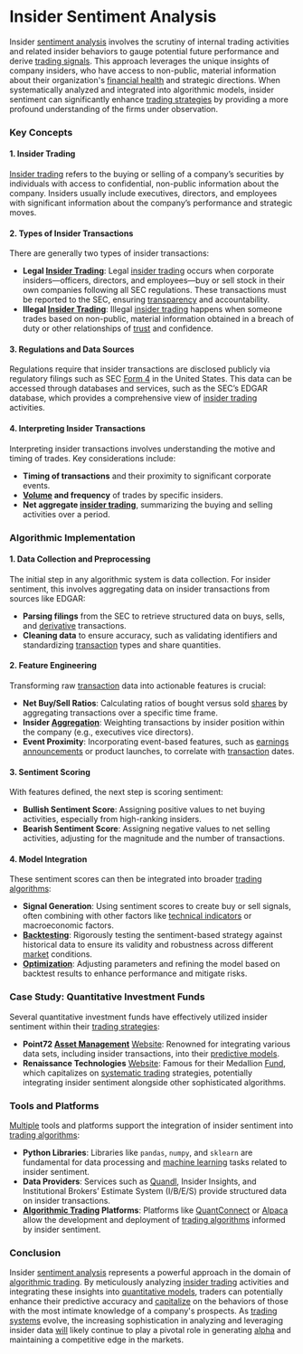 # Insider Sentiment Analysis

Insider [sentiment analysis](../s/sentiment_analysis.md) involves the scrutiny of internal trading activities and related insider behaviors to gauge potential future performance and derive [trading signals](../t/trading_signals.md). This approach leverages the unique insights of company insiders, who have access to non-public, material information about their organization's [financial health](../f/financial_health.md) and strategic directions. When systematically analyzed and integrated into algorithmic models, insider sentiment can significantly enhance [trading strategies](../t/trading_strategies.md) by providing a more profound understanding of the firms under observation.

### Key Concepts

#### 1. **Insider Trading**

[Insider trading](../i/insider.md) refers to the buying or selling of a company’s securities by individuals with access to confidential, non-public information about the company. Insiders usually include executives, directors, and employees with significant information about the company’s performance and strategic moves. 

#### 2. **Types of Insider Transactions**

There are generally two types of insider transactions:
 
- **Legal [Insider Trading](../i/insider.md)**: Legal [insider trading](../i/insider.md) occurs when corporate insiders—officers, directors, and employees—buy or sell stock in their own companies following all SEC regulations. These transactions must be reported to the SEC, ensuring [transparency](../t/transparency.md) and accountability.
- **Illegal [Insider Trading](../i/insider.md)**: Illegal [insider trading](../i/insider.md) happens when someone trades based on non-public, material information obtained in a breach of duty or other relationships of [trust](../t/trust.md) and confidence.

#### 3. **Regulations and Data Sources**

Regulations require that insider transactions are disclosed publicly via regulatory filings such as SEC [Form 4](../f/form_4.md) in the United States. This data can be accessed through databases and services, such as the SEC’s EDGAR database, which provides a comprehensive view of [insider trading](../i/insider.md) activities.

#### 4. **Interpreting Insider Transactions**

Interpreting insider transactions involves understanding the motive and timing of trades. Key considerations include:
- **Timing of transactions** and their proximity to significant corporate events.
- **[Volume](../v/volume.md) and frequency** of trades by specific insiders.
- **Net aggregate [insider trading](../i/insider.md)**, summarizing the buying and selling activities over a period.

### Algorithmic Implementation 

#### 1. **Data Collection and Preprocessing**

The initial step in any algorithmic system is data collection. For insider sentiment, this involves aggregating data on insider transactions from sources like EDGAR:

- **Parsing filings** from the SEC to retrieve structured data on buys, sells, and [derivative](../d/derivative.md) transactions.
- **Cleaning data** to ensure accuracy, such as validating identifiers and standardizing [transaction](../t/transaction.md) types and share quantities.

#### 2. **Feature Engineering**

Transforming raw [transaction](../t/transaction.md) data into actionable features is crucial:

- **Net Buy/Sell Ratios**: Calculating ratios of bought versus sold [shares](../s/shares.md) by aggregating transactions over a specific time frame.
- **Insider [Aggregation](../a/aggregation.md)**: Weighting transactions by insider position within the company (e.g., executives vice directors).
- **Event Proximity**: Incorporating event-based features, such as [earnings announcements](../e/earnings_announcements.md) or product launches, to correlate with [transaction](../t/transaction.md) dates.

#### 3. **Sentiment Scoring**

With features defined, the next step is scoring sentiment:

- **Bullish Sentiment Score**: Assigning positive values to net buying activities, especially from high-ranking insiders.
- **Bearish Sentiment Score**: Assigning negative values to net selling activities, adjusting for the magnitude and the number of transactions.

#### 4. **Model Integration**

These sentiment scores can then be integrated into broader [trading algorithms](../t/trading_algorithms.md):

- **Signal Generation**: Using sentiment scores to create buy or sell signals, often combining with other factors like [technical indicators](../t/technical_indicators.md) or macroeconomic factors.
- **[Backtesting](../b/backtesting.md)**: Rigorously testing the sentiment-based strategy against historical data to ensure its validity and robustness across different [market](../m/market.md) conditions.
- **[Optimization](../o/optimization.md)**: Adjusting parameters and refining the model based on backtest results to enhance performance and mitigate risks.

### Case Study: Quantitative Investment Funds

Several quantitative investment funds have effectively utilized insider sentiment within their [trading strategies](../t/trading_strategies.md):

- **Point72 [Asset Management](../a/asset_management.md)** [Website](https://www.point72.com/): Renowned for integrating various data sets, including insider transactions, into their [predictive models](../p/predictive_models_in_trading.md).
- **Renaissance Technologies** [Website](https://www.rentec.com/): Famous for their Medallion [Fund](../f/fund.md), which capitalizes on [systematic trading](../s/systematic_trading.md) strategies, potentially integrating insider sentiment alongside other sophisticated algorithms.

### Tools and Platforms

[Multiple](../m/multiple.md) tools and platforms support the integration of insider sentiment into [trading algorithms](../t/trading_algorithms.md):

- **Python Libraries**: Libraries like `pandas`, `numpy`, and `sklearn` are fundamental for data processing and [machine learning](../m/machine_learning.md) tasks related to insider sentiment.
- **Data Providers**: Services such as [Quandl](../q/quandl.md), Insider Insights, and Institutional Brokers’ Estimate System (I/B/E/S) provide structured data on insider transactions.
- **[Algorithmic Trading](../a/algorithmic_trading.md) Platforms**: Platforms like [QuantConnect](../q/quantconnect.md) or [Alpaca](../a/alpaca.md) allow the development and deployment of [trading algorithms](../t/trading_algorithms.md) informed by insider sentiment.

### Conclusion

Insider [sentiment analysis](../s/sentiment_analysis.md) represents a powerful approach in the domain of [algorithmic trading](../a/algorithmic_trading.md). By meticulously analyzing [insider trading](../i/insider.md) activities and integrating these insights into [quantitative models](../q/quantitative_models.md), traders can potentially enhance their predictive accuracy and [capitalize](../c/capitalize.md) on the behaviors of those with the most intimate knowledge of a company's prospects. As [trading systems](../t/trading_systems.md) evolve, the increasing sophistication in analyzing and leveraging insider data [will](../w/will.md) likely continue to play a pivotal role in generating [alpha](../a/alpha.md) and maintaining a competitive edge in the markets.
